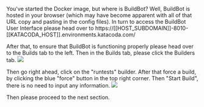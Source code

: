 You've started the Docker image, but where is BuildBot? Well, BuildBot is hosted in your browser (which may have become apparent with all of that URL copy and pasting in the config files). 
In turn to access the BuildBot User Interface please head over to https://[[HOST_SUBDOMAIN]]-8010-[[KATACODA_HOST]].environments.katacoda.com/

After that, to ensure that BuildBot is functioning properly please head over to the Builds tab to the left. Then in the Builds tab, please click the Builders tab.
![](https://i.gyazo.com/e1c0d65a0244dd24f8339a72509db0dc.gif)

Then go right ahead, click on the "runtests" builder. After that force a build, by clicking the blue "force" button in the top right corner. Then "Start Build", there is no need to input any information. 
![](https://i.gyazo.com/645aec94e79b922d17ce9732ca21fc65.gif)

Then please proceed to the next section. 